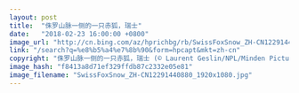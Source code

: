 ```yaml
---
layout: post
title:  "侏罗山脉一侧的一只赤狐，瑞士"
date:   "2018-02-23 16:00:00 +0800"
image_url: "http://cn.bing.com/az/hprichbg/rb/SwissFoxSnow_ZH-CN12291440880_1920x1080.jpg"
link: "/search?q=%e8%b5%a4%e7%8b%90&form=hpcapt&mkt=zh-cn"
copyright: "侏罗山脉一侧的一只赤狐，瑞士 (© Laurent Geslin/NPL/Minden Pictures)"
image_hash: "f8413a8d71ef329ffdb87c2332e05e81"
image_filename: "SwissFoxSnow_ZH-CN12291440880_1920x1080.jpg"
---
```


